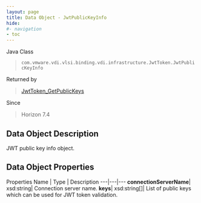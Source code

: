 ```yaml
---
layout: page
title: Data Object - JwtPublicKeyInfo
hide:
#- navigation
- toc
---
```






Java Class
> `com.vmware.vdi.vlsi.binding.vdi.infrastructure.JwtToken.JwtPublicKeyInfo`

Returned by
> [JwtToken_GetPublicKeys](vdi.infrastructure.JwtToken.md#getPublicKeys)

Since
> Horizon 7.4


## Data Object Description

JWT public key info object.

## Data Object Properties
Properties
Name |  Type |  Description
---|---|---
**connectionServerName**|  xsd:string|  Connection server name.
**keys**|  xsd:string[]|  List of public keys which can be used for JWT token validation.
 


 
